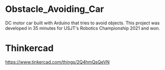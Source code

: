 # Obstacle_Avoiding_Car
 DC motor car built with Arduino that tries to avoid objects. This project was developed in 35 minutes for USJT's Robotics Championship 2021 and won.
# Thinkercad 
 https://www.tinkercad.com/things/2Q4hmQsQeVN

